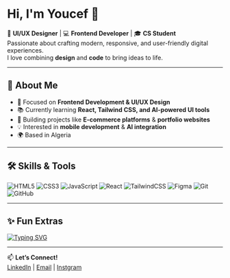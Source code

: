 # Hi, I'm Youcef 👋

🎨 **UI/UX Designer** | 💻 **Frontend Developer** | 🎓 **CS Student**  
Passionate about crafting modern, responsive, and user-friendly digital experiences.  
I love combining **design** and **code** to bring ideas to life.

---

## 🚀 About Me
- 🎯 Focused on **Frontend Development & UI/UX Design**
- 📚 Currently learning **React, Tailwind CSS, and AI-powered UI tools**
- 🛒 Building projects like **E-commerce platforms** & **portfolio websites**
- 💡 Interested in **mobile development** & **AI integration**
- 🌍 Based in Algeria

---

## 🛠 Skills & Tools
![HTML5](https://img.shields.io/badge/-HTML5-E34F26?logo=html5&logoColor=white)
![CSS3](https://img.shields.io/badge/-CSS3-1572B6?logo=css3&logoColor=white)
![JavaScript](https://img.shields.io/badge/-JavaScript-F7DF1E?logo=javascript&logoColor=black)
![React](https://img.shields.io/badge/-React-61DAFB?logo=react&logoColor=black)
![TailwindCSS](https://img.shields.io/badge/-TailwindCSS-38B2AC?logo=tailwind-css&logoColor=white)
![Figma](https://img.shields.io/badge/-Figma-F24E1E?logo=figma&logoColor=white)
![Git](https://img.shields.io/badge/-Git-F05032?logo=git&logoColor=white)
![GitHub](https://img.shields.io/badge/-GitHub-181717?logo=github&logoColor=white)

---

## ✨ Fun Extras
[![Typing SVG](https://readme-typing-svg.herokuapp.com?size=24&color=F75C7E&lines=UI/UX+Designer;Frontend+Developer;CS+Student;Lifelong+Learner)](https://git.io/typing-svg)

---

📫 **Let’s Connect!**  
[LinkedIn](https://www.linkedin.com/in/youcef-jawade-723a66290/) | [Email](mailto:youcef123dk@gmail.com) | [Instgram](https://www.instagram.com/jawade.dev?igsh=N2dreGU1aGMzbnA1) 

